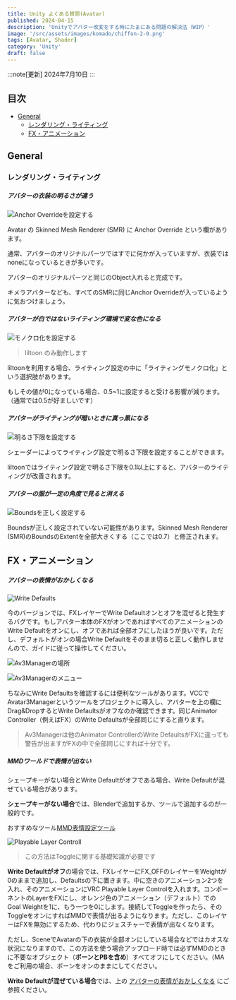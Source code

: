 ```yaml
---
title: Unity よくある質問(Avatar)
published: 2024-04-15
description: 'Unityでアバター改変をする時にたまにある問題の解決法（WIP）'
image: '/src/assets/images/komado/chiffon-2-0.png'
tags: [Avatar, Shader]
category: 'Unity'
draft: false
---
```

:::note[更新]
2024年7月10日
:::

## 目次
- [General](#General)
  - [レンダリング・ライティング](#レンダリング・ライティング)
  - [FX・アニメーション](#FX・アニメーション)

## General

### レンダリング・ライティング

##### **アバターの衣装の明るさが違う**

![Anchor Overrideを設定する](/src/assets/images/unityfaq/unity-anchor.png)

Avatar の Skinned Mesh Renderer (SMR) に Anchor Override という欄があります。

通常、アバターのオリジナルパーツではすでに何かが入っていますが、衣装ではnoneになっているときが多いです。

アバターのオリジナルパーツと同じのObject入れると完成です。

キメラアバターなども、すべてのSMRに同じAnchor Overrideが入っているように気おつけましょう。

##### **アバターが白ではないライティング環境で変な色になる**

![モノクロ化を設定する](/src/assets/images/unityfaq/unity-monochrome.png)

> liltoon のみ動作します

liltoonを利用する場合、ライティング設定の中に「ライティングモノクロ化」という選択肢があります。

もしその値が0になっている場合、0.5~1に設定すると受ける影響が減ります。（通常では0.5が好ましいです）

##### **アバターがライティングが暗いときに真っ黒になる**

![明るさ下限を設定する](/src/assets/images/unityfaq/unity-brightness.png)

シェーダーによってライティング設定で明るさ下限を設定することができます。

liltoonではライティング設定で明るさ下限を0.1以上にすると、アバターのライティングが改善されます。

##### **アバターの服が一定の角度で見ると消える**

![Boundsを正しく設定する](/src/assets/images/unityfaq/unity-bounds.png)

Boundsが正しく設定されていない可能性があります。Skinned Mesh Renderer (SMR)のBoundsのExtentを全部大きくする（ここでは0.7）と修正されます。

## FX・アニメーション

##### **アバターの表情がおかしくなる**

![Write Defaults](/src/assets/images/unityfaq/unity-wd.png)

今のバージョンでは、FXレイヤーでWrite Defaultオンとオフを混ぜると発生するバグです。もしアバター本体のFXがオンであればすべてのアニメーションのWrite Defaultをオンにし、オフであれば全部オフにしたほうが良いです。ただし、デフォルトがオンの場合Write Defaultをそのまま切ると正しく動作しませんので、ガイドに従って操作してください。

![Av3Managerの場所](/src/assets/images/unityfaq/unity-av3mposition.png)

![Av3Managerのメニュー](/src/assets/images/unityfaq/unity-av3mmenu.png)

ちなみにWrite Defaultsを確認するには便利なツールがあります。VCCでAvatar3Managerというツールをプロジェクトに導入し、アバターを上の欄にDrag&DropするとWrite Defaultsがオフなのか確認できます。同じAnimator Controller（例えばFX）のWrite Defaultsが全部同じにすると直ります。

> Av3Managerは他のAnimator ControllerのWrite DefaultsがFXに違っても警告が出ますがFXの中で全部同じにすれば十分です。

##### **MMDワールドで表情が出ない**

シェープキーがない場合とWrite Defaultがオフである場合、Write Defaultが混ぜている場合があります。

**シェープキーがない場合**では、Blenderで追加するか、ツールで追加するのが一般的です。
    
おすすめなツール[MMD表情設定ツール](https://booth.pm/ja/items/3696116)

![Playable Layer Controll](/src/assets/images/unityfaq/unity-wdonmmd.png)

> この方法はToggleに関する基礎知識が必要です

**Write Defaultがオフ**の場合では、FXレイヤーにFX_OFFのレイヤーをWeightが0のままで追加し、Defaultsの下に置きます。中に空きのアニメーション2つを入れ、そのアニメーションにVRC Playable Layer Controlを入れます。コンポーネントのLayerをFXにし、オレンジ色のアニメーション（デフォルト）でのGoal Weightを1に、もう一つを0にします。接続してToggleを作ったら、そのToggleをオンにすればMMDで表情が出るようになります。ただし、このレイヤーはFXを無効にするため、代わりにジェスチャーで表情が出なくなります。

ただし、SceneでAvatarの下の衣装が全部オンにしている場合などではカオスな状況になりますので、この方法を使う場合アップロード時では必ずMMDのときに不要なオブジェクト（**ボーンとPBを含め**）すべてオフにしてください。（MAをご利用の場合、ボーンをオンのままにしてください。
<br>

**Write Defaultが混ぜている場合**では、上の [アバターの表情がおかしくなる](#アバターの表情がおかしくなる) にご参照ください。